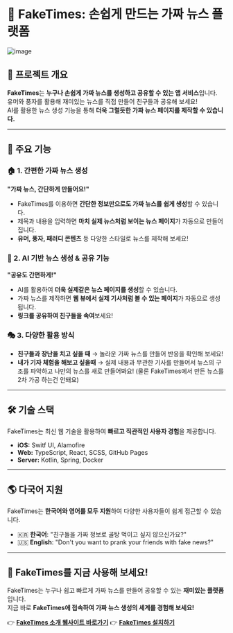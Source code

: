 # 📰 FakeTimes: 손쉽게 만드는 가짜 뉴스 플랫폼
![image](https://github.com/user-attachments/assets/d644aff2-3295-42eb-815c-f69fdaf9c410)


## 🔎 프로젝트 개요
**FakeTimes**는 **누구나 손쉽게 가짜 뉴스를 생성하고 공유할 수 있는 앱 서비스**입니다.  
유머와 풍자를 활용해 재미있는 뉴스를 직접 만들어 친구들과 공유해 보세요!  
AI를 활용한 뉴스 생성 기능을 통해 **더욱 그럴듯한 가짜 뉴스 페이지를 제작할 수 있습니다.**  

---

## 🎯 주요 기능

### 🏠 1. 간편한 가짜 뉴스 생성
**"가짜 뉴스, 간단하게 만들어요!"**  
- FakeTimes를 이용하면 **간단한 정보만으로도 가짜 뉴스를 쉽게 생성**할 수 있습니다.  
- 제목과 내용을 입력하면 **마치 실제 뉴스처럼 보이는 뉴스 페이지**가 자동으로 만들어집니다.  
- **유머, 풍자, 패러디 콘텐츠** 등 다양한 스타일로 뉴스를 제작해 보세요!  

### 🔗 2. AI 기반 뉴스 생성 & 공유 기능
**"공유도 간편하게!"**  
- AI를 활용하여 **더욱 실제같은 뉴스 페이지를 생성**할 수 있습니다.  
- 가짜 뉴스를 제작하면 **웹 뷰에서 실제 기사처럼 볼 수 있는 페이지**가 자동으로 생성됩니다.  
- **링크를 공유하여 친구들을 속여**보세요!  

### 🎭 3. 다양한 활용 방식
- **친구들과 장난을 치고 싶을 때** → 놀라운 가짜 뉴스를 만들어 반응을 확인해 보세요!
- **내가 기자 체험을 해보고 싶을때** → 실제 내용과 무관한 기사를 만들어서 뉴스의 구조를 파악하고 나만의 뉴스를 새로 만들어봐요! 
(물론 FakeTimes에서 만든 뉴스를 2차 가공 하는건 안돼요)

---

## 🛠 기술 스택
FakeTimes는 최신 웹 기술을 활용하여 **빠르고 직관적인 사용자 경험**을 제공합니다.  

- **iOS:** Switf UI, Alamofire
- **Web:** TypeScript, React, SCSS, GitHub Pages  
- **Server:** Kotlin, Spring, Docker  

---

## 🌎 다국어 지원
FakeTimes는 **한국어와 영어를 모두 지원**하여 다양한 사용자들이 쉽게 접근할 수 있습니다.  

- 🇰🇷 **한국어**: "친구들을 가짜 정보로 골탕 먹이고 싶지 않으신가요?"  
- 🇺🇸 **English**: "Don't you want to prank your friends with fake news?"  

---

## 🚀 FakeTimes를 지금 사용해 보세요!
FakeTimes는 누구나 쉽고 빠르게 가짜 뉴스를 만들어 공유할 수 있는 **재미있는 플랫폼**입니다.  
지금 바로 **FakeTimes에 접속하여 가짜 뉴스 생성의 세계를 경험해 보세요!**  

👉 **[FakeTimes 소개 웹사이트 바로가기](https://team-wagwan.github.io/FakeTimes-Web/)**
👉 **[FakeTimes 설치하기](https://githubqtaghdi.github.io/FakeTimes-web)**
